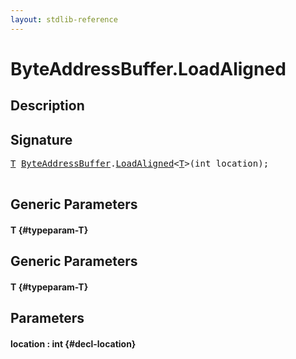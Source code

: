 ```yaml
---
layout: stdlib-reference
---
```


# ByteAddressBuffer\.LoadAligned

## Description





## Signature 

<pre>
<a href="/stdlib-reference/types/ByteAddressBuffer/LoadAligned#typeparam-T" class="code_type">T</a> <a href="/stdlib-reference/types/ByteAddressBuffer/index" class="code_type">ByteAddressBuffer</a>.<a href="/stdlib-reference/types/ByteAddressBuffer/LoadAligned">LoadAligned</a>&lt;<a href="/stdlib-reference/types/ByteAddressBuffer/LoadAligned#typeparam-T" class="code_type">T</a>&gt;(int <span class='code_param'>location</span>);

</pre>

## Generic Parameters

#### T {#typeparam-T}

## Generic Parameters

#### T {#typeparam-T}

## Parameters

#### location  : int {#decl-location}


